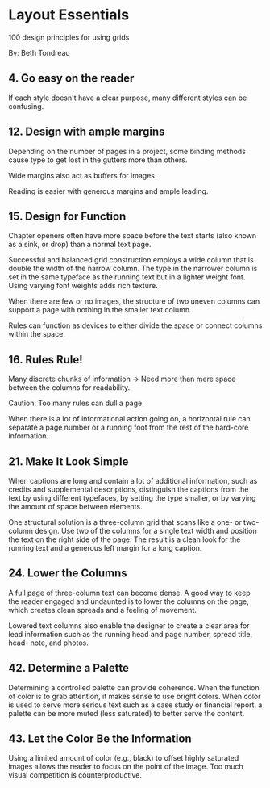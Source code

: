 # Layout Essentials

100 design principles for using grids

By: Beth Tondreau

## 4. Go easy on the reader

If each style doesn't have a clear purpose, many different styles can be confusing.

## 12. Design with ample margins

Depending on the number of pages in a project, some binding methods cause type to get lost in the gutters more than others.

Wide margins also act as buffers for images.

Reading is easier with generous margins and ample leading.

## 15. Design for Function

Chapter openers often have more space before the text starts (also known as a sink, or drop) than a normal text page.

Successful and balanced grid construction employs a wide column that is double the width of the narrow column. The type in the narrower column is set in the same typeface as the running text but in a lighter weight font. Using varying font weights adds rich texture.

When there are few or no images, the structure of two uneven columns can support a page with nothing in the smaller text column.

Rules can function as devices to either divide the space or connect columns within the space.

## 16. Rules Rule!

Many discrete chunks of information -> Need more than mere space between the columns for readability.

Caution: Too many rules can dull a page.

When there is a lot of informational action going on, a horizontal rule can separate a page number or a running foot from the rest of the hard-core information.

## 21. Make It Look Simple

When captions are long and contain a lot of additional information, such as credits and supplemental descriptions, distinguish the captions from the text by using different typefaces, by setting the type smaller, or by varying the amount of space between elements.

One structural solution is a three-column grid that scans like a one- or two-column design. Use two of the columns for a single text width and position the text on the right side of the page. The result is a clean look for the running text and a generous left margin for a long caption.

## 24. Lower the Columns

A full page of three-column text can become dense. A good way to keep the reader engaged and undaunted is to lower the columns on the page, which creates clean spreads and a feeling of movement.

Lowered text columns also enable the designer to create a clear area for lead information such as the running head and page number, spread title, head- note, and photos.

## 42. Determine a Palette

Determining a controlled palette can provide coherence. When the function of color is to grab attention, it makes sense to use bright colors. When color is used to serve more serious text such as a case study or financial report, a palette can be more muted (less saturated) to better serve the content.

## 43. Let the Color Be the Information

Using a limited amount of color (e.g., black) to offset highly saturated images allows the reader to focus on the point of the image. Too much visual competition is counterproductive.